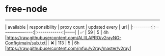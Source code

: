 # free-node

---

| available | responsibility | proxy count | updated every | url |
|:---------:|:----------------:|:-------------:|-----|
| ✅ | 59 | 5 | 4h |https://raw.githubusercontent.com/ALIILAPRO/v2rayNG-Config/main/sub.txt|
| ❌ | 113 | 5 |  6h |https://raw.githubusercontent.com/mfuu/v2ray/master/v2ray|
<!-- | ✅ | 0 | 5 | 1d |https://raw.githubusercontent.com/ts-sf/fly/main/v2|
| ✅ | 42 | 5 | 1h |https://raw.githubusercontent.com/aiboboxx/v2rayfree/main/v2|
| ❌ | 0 | 5 | 12h |https://raw.githubusercontent.com/mahsanet/MahsaFreeConfig/refs/heads/main/app/sub.txt|
| ✅ | 3 | 5 | 12h |https://raw.githubusercontent.com/mahsanet/MahsaFreeConfig/refs/heads/main/mtn/sub_1.txt|
| ✅ | 0 | 5 |2h |https://raw.githubusercontent.com/mahsanet/MahsaFreeConfig/refs/heads/main/mtn/sub_2.txt|
| ✅ | 30 | 5 |2h |https://raw.githubusercontent.com/mahsanet/MahsaFreeConfig/refs/heads/main/mtn/sub_3.txt|
| ✅ | 0 | 5 | 4h |https://raw.githubusercontent.com/mahsanet/MahsaFreeConfig/refs/heads/main/mtn/sub_4.txt|
| ✅ | 30 | 5 | idk |https://raw.githubusercontent.com/yebekhe/vpn-fail/refs/heads/main/sub-link|
| ✅ | 5049 | 5 | 2h |https://raw.githubusercontent.com/Surfboardv2ray/TGParse/main/splitted/mixed|
| ✅ | 637 | 5 | 2h |https://raw.githubusercontent.com/itsyebekhe/PSG/main/lite/subscriptions/xray/normal/mix|
| ✅ | 98 | 5 | 2h |https://raw.githubusercontent.com/HosseinKoofi/GO_V2rayCollector/main/mixed_iran.txt|
| ✅ | 181 | 5 | 2h |https://raw.githubusercontent.com/arshiacomplus/v2rayExtractor/refs/heads/main/mix/sub.html|
| ✅ | 0 | 5 | 8h |https://raw.githubusercontent.com/Rayan-Config/C-Sub/refs/heads/main/configs/proxy.txt|
| ✅ | 200 | 5 | idk |https://raw.githubusercontent.com/mahdibland/ShadowsocksAggregator/master/Eternity.txt|
| ✅ | 2 | 5 | 1h |https://raw.githubusercontent.com/Everyday-VPN/Everyday-VPN/main/subscription/main.txt| -->
<!---| ✅ | 167 | 5 | 1h |https://raw.githubusercontent.com/MahsaNetConfigTopic/config/refs/heads/main/xray_final.txt|-->
<!---| ✅ | 0 | 1h |https://raw.githubusercontent.com/tbbatbb/Proxy/master/dist/v2ray.config.txt|-->
